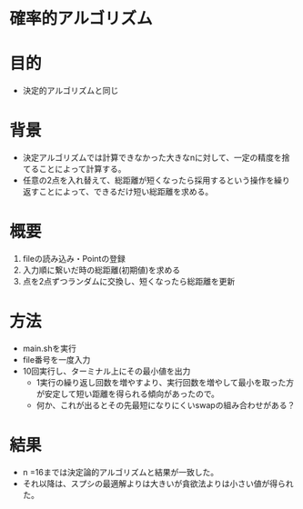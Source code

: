 確率的アルゴリズム
=

# 目的
* 決定的アルゴリズムと同じ

# 背景
* 決定アルゴリズムでは計算できなかった大きなnに対して、一定の精度を捨てることによって計算する。
* 任意の2点を入れ替えて、総距離が短くなったら採用するという操作を繰り返すことによって、できるだけ短い総距離を求める。

# 概要
1. fileの読み込み・Pointの登録
2. 入力順に繋いだ時の総距離(初期値)を求める
3. 点を2点ずつランダムに交換し、短くなったら総距離を更新

# 方法
* main.shを実行
* file番号を一度入力
* 10回実行し、ターミナル上にその最小値を出力
    * 1実行の繰り返し回数を増やすより、実行回数を増やして最小を取った方が安定して短い距離を得られる傾向があったので。
    * 何か、これが出るとその先最短になりにくいswapの組み合わせがある？
# 結果
* n =16までは決定論的アルゴリズムと結果が一致した。
* それ以降は、スプシの最適解よりは大きいが貪欲法よりは小さい値が得られた。
